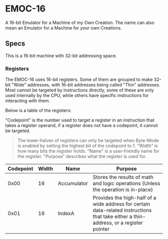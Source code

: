 # EMOC-16

A 16-bit Emulator for a Machine of my Own Creation.
The name can also mean an Emulator for a Machine for *your* own Creations.

## Specs

This is a 16-bit machine with 32-bit addressing space.

### Registers

The EMOC-16 uses 16-bit registers. Some of them are grouped to make 32-bit "Wide" addresses, with 16-bit addresses being called "Thin" addresses.
Most cannot be targeted by instructions directly, some of these are only used internally by the CPU, while others have specific instructions for interacting with them.

Below is a table of the registers:

"Codepoint" is the number used to target a register in an instruction that takes a register operand, if a register does not have a codepoint, it cannot be targeted.
> The lower-halves of registers can only be targeted when Byte-Mode is enabled by setting the highest bit of the codepoint to 1.
"Width" is how many bits the register holds.
"Name" is a user-friendly name for the register.
"Purpose" describes what the register is used for.

| Codepoint   | Width | Name        | Purpose                                                                            |
| ----------- | ----- | ----------- | ---------------------------------------------------------------------------------- |
| 0x00        | 16    | Accumulator | Stores the results of math and logic operations (Unless the operation is in-place) |
| 0x01        | 16    | IndexA      | Provides the high-half of a wide address for certain data-related instructions that take either a thin-address, or a register pointer |